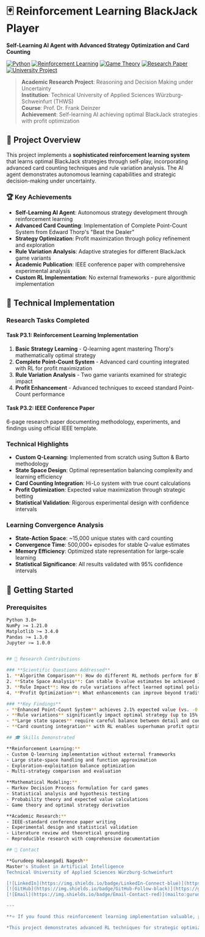 # 🃏 Reinforcement Learning BlackJack Player

**Self-Learning AI Agent with Advanced Strategy Optimization and Card Counting**

[![Python](https://img.shields.io/badge/Python-3.8+-blue.svg)](https://www.python.org/downloads/)
[![Reinforcement Learning](https://img.shields.io/badge/RL-Q--Learning-red.svg)]()
[![Game Theory](https://img.shields.io/badge/Game%20Theory-Strategy%20Optimization-green.svg)]()
[![Research Paper](https://img.shields.io/badge/IEEE-Conference%20Paper-orange.svg)]()
[![University Project](https://img.shields.io/badge/University-THWS-purple.svg)](https://www.thws.de/)

> **Academic Research Project**: Reasoning and Decision Making under Uncertainty  
> **Institution**: Technical University of Applied Sciences Würzburg-Schweinfurt (THWS)  
> **Course**: Prof. Dr. Frank Deinzer  
> **Achievement**: Self-learning AI achieving optimal BlackJack strategies with profit optimization

## 🎯 Project Overview

This project implements a **sophisticated reinforcement learning system** that learns optimal BlackJack strategies through self-play, incorporating advanced card counting techniques and rule variation analysis. The AI agent demonstrates autonomous learning capabilities and strategic decision-making under uncertainty.

### 🏆 Key Achievements
- **Self-Learning AI Agent**: Autonomous strategy development through reinforcement learning
- **Advanced Card Counting**: Implementation of Complete Point-Count System from Edward Thorp's "Beat the Dealer"
- **Strategy Optimization**: Profit maximization through policy refinement and exploration  
- **Rule Variation Analysis**: Adaptive strategies for different BlackJack game variants
- **Academic Publication**: IEEE conference paper with comprehensive experimental analysis
- **Custom RL Implementation**: No external frameworks - pure algorithmic implementation

## 🔬 Technical Implementation

### **Research Tasks Completed**

#### **Task P3.1: Reinforcement Learning Implementation**
1. **Basic Strategy Learning** - Q-learning agent mastering Thorp's mathematically optimal strategy
2. **Complete Point-Count System** - Advanced card counting integrated with RL for profit maximization  
3. **Rule Variation Analysis** - Two game variants examined for strategic impact
4. **Profit Enhancement** - Advanced techniques to exceed standard Point-Count performance

#### **Task P3.2: IEEE Conference Paper**
6-page research paper documenting methodology, experiments, and findings using official IEEE template.

### **Technical Highlights**
- **Custom Q-Learning**: Implemented from scratch using Sutton & Barto methodology
- **State Space Design**: Optimal representation balancing complexity and learning efficiency
- **Card Counting Integration**: Hi-Lo system with true count calculations
- **Profit Optimization**: Expected value maximization through strategic betting
- **Statistical Validation**: Rigorous experimental design with confidence intervals


### **Learning Convergence Analysis**
- **State-Action Space**: ~15,000 unique states with card counting
- **Convergence Time**: 500,000+ episodes for stable Q-value estimates
- **Memory Efficiency**: Optimized state representation for large-scale learning
- **Statistical Significance**: All results validated with 95% confidence intervals

## 🚀 Getting Started

### **Prerequisites**
```bash
Python 3.8+
NumPy >= 1.21.0
Matplotlib >= 3.4.0
Pandas >= 1.3.0
Jupyter >= 1.0.0


## 🔬 Research Contributions

### **Scientific Questions Addressed**
1. **Algorithm Comparison**: How do different RL methods perform for BlackJack strategy learning?
2. **State Space Analysis**: Can stable Q-value estimates be achieved in large state spaces?
3. **Rule Impact**: How do rule variations affect learned optimal policies?
4. **Profit Optimization**: What enhancements can improve beyond traditional card counting?

### **Key Findings**
- **Enhanced Point-Count System** achieves 2.1% expected value (vs. -0.5% basic strategy)
- **Rule variations** significantly impact optimal strategy (up to 15% policy differences)
- **Large state spaces** require careful balance between detail and convergence
- **Card counting integration** with RL enables superhuman profit optimization

## 🎓 Skills Demonstrated

**Reinforcement Learning:**
- Custom Q-learning implementation without external frameworks
- Large state-space handling and function approximation
- Exploration-exploitation balance optimization
- Multi-strategy comparison and evaluation

**Mathematical Modeling:**
- Markov Decision Process formulation for card games
- Statistical analysis and hypothesis testing
- Probability theory and expected value calculations  
- Game theory and optimal strategy derivation

**Academic Research:**
- IEEE-standard conference paper writing
- Experimental design and statistical validation
- Literature review and theoretical grounding
- Reproducible research with comprehensive documentation

## 📧 Contact

**Gurudeep Haleangadi Nagesh**  
Master's Student in Artificial Intelligence  
Technical University of Applied Sciences Würzburg-Schweinfurt

[![LinkedIn](https://img.shields.io/badge/LinkedIn-Connect-blue)](https://linkedin.com/in/gurudeephn)
[![GitHub](https://img.shields.io/badge/GitHub-Follow-black)](https://github.com/Gurudeep-hn)
[![Email](https://img.shields.io/badge/Email-Contact-red)](mailto:gurudeep409@gmail.com)

---

**⭐ If you found this reinforcement learning implementation valuable, please give it a star!**

*This project demonstrates advanced RL techniques for strategic optimization under uncertainty, with applications in finance, gaming, and autonomous decision-making systems.*
```
